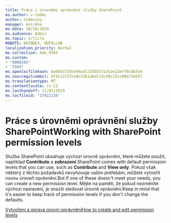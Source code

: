 ```yaml
---
title: Práce s úrovněmi oprávnění služby SharePoint
ms.author: v-todmc
author: todmccoy
manager: mnirkhe
ms.date: 10/28/2019
ms.audience: Admin
ms.topic: article
ROBOTS: NOINDEX, NOFOLLOW
localization_priority: Normal
ms.collection: Adm_O365
ms.custom:
- "9000165"
- "3164"
ms.openlocfilehash: be0b9373d5494ad1325b557a2b2e23eff8c8bfd4
ms.sourcegitcommit: df4c12727ce9c53b1abdc13c48c25cc00b73eb57
ms.translationtype: MT
ms.contentlocale: cs-CZ
ms.lasthandoff: 11/01/2019
ms.locfileid: "37922126"
---
```

# <a name="working-with-sharepoint-permission-levels"></a><span data-ttu-id="3f7f4-102">Práce s úrovněmi oprávnění služby SharePoint</span><span class="sxs-lookup"><span data-stu-id="3f7f4-102">Working with SharePoint permission levels</span></span>

<span data-ttu-id="3f7f4-103">Služba SharePoint obsahuje výchozí úrovně oprávnění, které můžete použít, například **Contribute** a **zobrazení**.</span><span class="sxs-lookup"><span data-stu-id="3f7f4-103">SharePoint comes with default permission levels that you can use, such as **Contribute** and **View only**.</span></span> <span data-ttu-id="3f7f4-104">Pokud však některý z těchto požadavků nevyhovuje vašim potřebám, můžete vytvořit novou úroveň oprávnění.</span><span class="sxs-lookup"><span data-stu-id="3f7f4-104">But if one of these doesn't meet your needs, you can create a new permission level.</span></span> <span data-ttu-id="3f7f4-105">Mějte na paměti, že pokud nezměníte výchozí nastavení, je snazší sledovat úrovně oprávnění.</span><span class="sxs-lookup"><span data-stu-id="3f7f4-105">Keep in mind that it's easier to keep track of permission levels if you don't change the defaults.</span></span>

[<span data-ttu-id="3f7f4-106">Vytvoření a úprava úrovní oprávnění</span><span class="sxs-lookup"><span data-stu-id="3f7f4-106">How to create and edit permission levels</span></span>](https://docs.microsoft.com/sharepoint/how-to-create-and-edit-permission-levels)